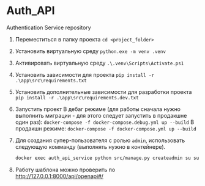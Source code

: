 # Auth_API
Authentication Service repository
1. Переместиться в папку проекта
```cd <project_folder>```

2. Установить виртуальную среду
```python.exe -m venv .venv```

3. Активировать виртуальную среду
```.\.venv\Scripts\Activate.ps1```

4. Установить зависимости для проекта
```pip install -r .\app\src\requirements.txt```

5. Установить дополнительные зависимости для разработки проекта
```pip install -r .\app\src\requirements.dev.txt```

6. Запустить проект
В дебаг режиме (для работы сначала нужно выполнить миграции - для этого следует запустить в продакшне один раз):
```docker-compose -f docker-compose.debug.yml up --build```
В продакшн режиме:
```docker-compose -f docker-compose.yml up --build```

7. Для создания супер-пользователя с ролью `admin`, использовать следующую комманду (выполнять нужно в контейнере).

   ```bash
   docker exec auth_api_service python src/manage.py createadmin su su
   ```

8. Работу шаблона можно проверить по http://127.0.0.1:8000/api/openapi#/
